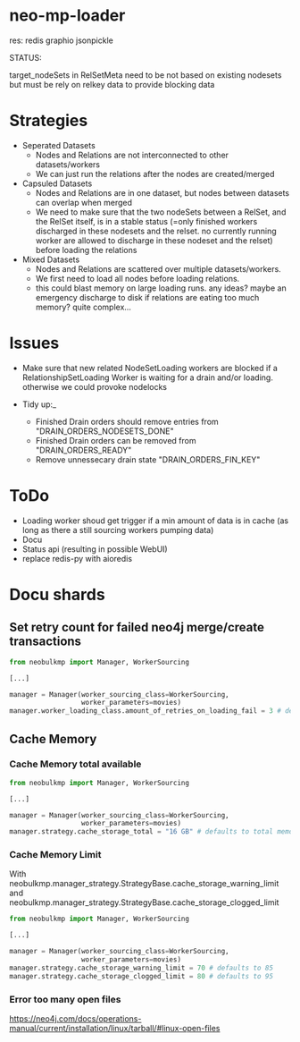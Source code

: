 # neo-mp-loader

res:
redis
graphio
jsonpickle



STATUS:

target_nodeSets in RelSetMeta need to be not based on existing nodesets but must be rely on relkey data to provide blocking data
# Strategies

* Seperated Datasets
    + Nodes and Relations are not interconnected to other datasets/workers
    + We can just run the relations after the nodes are created/merged
* Capsuled Datasets
    + Nodes and Relations are in one dataset, but nodes between datasets can overlap when merged
    + We need to make sure that the two nodeSets between a RelSet, and the RelSet itself, is in a stable status (=only finished workers discharged in these nodesets and the relset. no currently running worker are allowed to discharge in these nodeset and the relset) before loading the relations
* Mixed Datasets
    + Nodes and Relations are scattered over multiple datasets/workers.
    + We first need to load all nodes before loading relations.
    + this could blast memory on large loading runs. any ideas? maybe an emergency discharge to disk if relations are eating too much memory? quite complex...


# Issues

* Make sure that new related NodeSetLoading workers are blocked if a RelationshipSetLoading Worker is waiting for a drain and/or loading. otherwise we could provoke nodelocks

* Tidy up:_
    * Finished Drain orders should remove  entries from "DRAIN_ORDERS_NODESETS_DONE"
    * Finished Drain orders can be removed from "DRAIN_ORDERS_READY"
    * Remove unnessecary drain state "DRAIN_ORDERS_FIN_KEY"

# ToDo


* Loading worker shoud get trigger if a min amount of data is in cache (as long as there a still sourcing workers pumping data)
* Docu
* Status api (resulting in possible WebUI)
* replace redis-py with aioredis


# Docu shards

## Set retry count for failed neo4j merge/create transactions

```python
from neobulkmp import Manager, WorkerSourcing

[...]

manager = Manager(worker_sourcing_class=WorkerSourcing,
                  worker_parameters=movies)
manager.worker_loading_class.amount_of_retries_on_loading_fail = 3 # defaults to 4
```

## Cache Memory

### Cache Memory total available

```python
from neobulkmp import Manager, WorkerSourcing

[...]

manager = Manager(worker_sourcing_class=WorkerSourcing,
                  worker_parameters=movies)
manager.strategy.cache_storage_total = "16 GB" # defaults to total memory * 0.80 of manager host
```
### Cache Memory Limit

With neobulkmp.manager_strategy.StrategyBase.cache_storage_warning_limit and  neobulkmp.manager_strategy.StrategyBase.cache_storage_clogged_limit
 
```python
from neobulkmp import Manager, WorkerSourcing

[...]

manager = Manager(worker_sourcing_class=WorkerSourcing,
                  worker_parameters=movies)
manager.strategy.cache_storage_warning_limit = 70 # defaults to 85
manager.strategy.cache_storage_clogged_limit = 80 # defaults to 95
```


### Error too many open files

https://neo4j.com/docs/operations-manual/current/installation/linux/tarball/#linux-open-files